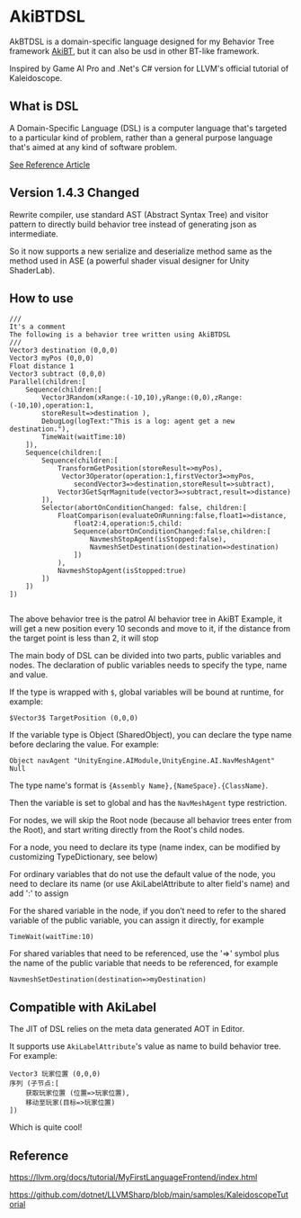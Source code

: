 # AkiBTDSL

AkBTDSL is a domain-specific language designed for my Behavior Tree framework [AkiBT](https://github.com/AkiKurisu/AkiBT), but it can also be usd in other BT-like framework.

Inspired by Game AI Pro and .Net's C# version for LLVM's official tutorial of Kaleidoscope.

## What is DSL

A Domain-Specific Language (DSL) is a computer language that's targeted to a particular kind of problem, rather than a general purpose language that's aimed at any kind of software problem.

[See Reference Article](https://martinfowler.com/dsl.html)

## Version 1.4.3 Changed

Rewrite compiler, use standard AST (Abstract Syntax Tree) and visitor pattern to directly build behavior tree instead of generating json as intermediate.

So it now supports a new serialize and deserialize method same as the method used in ASE (a powerful shader visual designer for Unity ShaderLab).

## How to use

```
///
It's a comment
The following is a behavior tree written using AkiBTDSL
///
Vector3 destination (0,0,0)
Vector3 myPos (0,0,0)
Float distance 1
Vector3 subtract (0,0,0)
Parallel(children:[
	Sequence(children:[
		Vector3Random(xRange:(-10,10),yRange:(0,0),zRange:(-10,10),operation:1,
		storeResult=>destination ),
		DebugLog(logText:"This is a log: agent get a new destination."),
		TimeWait(waitTime:10)
	]),
	Sequence(children:[
		Sequence(children:[
			TransformGetPosition(storeResult=>myPos),
			 Vector3Operator(operation:1,firstVector3=>myPos,
				secondVector3=>destination,storeResult=>subtract),
			Vector3GetSqrMagnitude(vector3=>subtract,result=>distance)
		]),
		Selector(abortOnConditionChanged: false, children:[
			FloatComparison(evaluateOnRunning:false,float1=>distance,
				float2:4,operation:5,child:
				Sequence(abortOnConditionChanged:false,children:[
					NavmeshStopAgent(isStopped:false),
					NavmeshSetDestination(destination=>destination)
				])
			),
			NavmeshStopAgent(isStopped:true)
		])
	])
])


```

The above behavior tree is the patrol AI behavior tree in AkiBT Example, it will get a new position every 10 seconds and move to it, if the distance from the target point is less than 2, it will stop

The main body of DSL can be divided into two parts, public variables and nodes. The declaration of public variables needs to specify the type, name and value.

If the type is wrapped with `$`, global variables will be bound at runtime, for example:

```
$Vector3$ TargetPosition (0,0,0)
```

If the variable type is Object (SharedObject), you can declare the type name before declaring the value. For example:
```
Object navAgent "UnityEngine.AIModule,UnityEngine.AI.NavMeshAgent" Null
```

The type name's format is `{Assembly Name},{NameSpace}.{ClassName}`.

Then the variable is set to global and has the ``NavMeshAgent`` type restriction.

For nodes, we will skip the Root node (because all behavior trees enter from the Root), and start writing directly from the Root's child nodes.


For a node, you need to declare its type (name index, can be modified by customizing TypeDictionary, see below)


For ordinary variables that do not use the default value of the node, you need to declare its name (or use AkiLabelAttribute to alter field's name) and add ':' to assign


For the shared variable in the node, if you don’t need to refer to the shared variable of the public variable, you can assign it directly, for example

```
TimeWait(waitTime:10)
```

For shared variables that need to be referenced, use the '=>' symbol plus the name of the public variable that needs to be referenced, for example
```
NavmeshSetDestination(destination=>myDestination)
```

## Compatible with AkiLabel

The JIT of DSL relies on the meta data generated AOT in Editor.

It supports use `AkiLabelAttribute`'s value as name to build behavior tree. For example:

```
Vector3 玩家位置 (0,0,0)
序列 (子节点:[
    获取玩家位置 (位置=>玩家位置),
    移动至玩家(目标=>玩家位置)
])
```

Which is quite cool!

## Reference

https://llvm.org/docs/tutorial/MyFirstLanguageFrontend/index.html

https://github.com/dotnet/LLVMSharp/blob/main/samples/KaleidoscopeTutorial